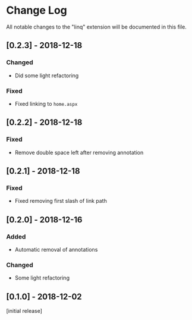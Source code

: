# Change Log
All notable changes to the "linq" extension will be documented in this file.

## [0.2.3] - 2018-12-18
### Changed
- Did some light refactoring

### Fixed
- Fixed linking to `home.aspx`

## [0.2.2] - 2018-12-18
### Fixed
- Remove double space left after removing annotation

## [0.2.1] - 2018-12-18
### Fixed
- Fixed removing first slash of link path

## [0.2.0] - 2018-12-16
### Added
- Automatic removal of annotations

### Changed
- Some light refactoring

## [0.1.0] - 2018-12-02
[initial release]